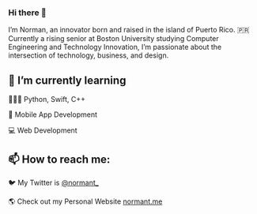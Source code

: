 ### Hi there 👋

I’m Norman, an innovator born and raised in the island of Puerto Rico. 🇵🇷 Currently a rising senior at Boston University studying Computer Engineering and Technology Innovation, I’m passionate about the intersection of technology, business, and design. 

## 🌱 I’m currently learning
👨🏻‍💻 Python, Swift, C++

📱 Mobile App Development

💻 Web Development

## 📫 How to reach me:
🐦 My Twitter is [@normant_](https://twitter.com/normantv "My Twitter")

🌎 Check out my Personal Website [normant.me](https://normant.me "My Personal Website")

<!--
**normantv/normantv** is a ✨ _special_ ✨ repository because its `README.md` (this file) appears on your GitHub profile.

Here are some ideas to get you started:

- 🔭 I’m currently working on ...
- 🌱 I’m currently learning ...
- 👯 I’m looking to collaborate on ...
- 🤔 I’m looking for help with ...
- 💬 Ask me about ...
- 📫 How to reach me: ...
- 😄 Pronouns: ...
- ⚡ Fun fact: ...
-->
